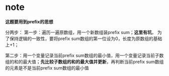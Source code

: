 # note

**这题要用到prefix的思想**

分两步：
第一步：遍历一遍原数组，用一个新数组装prefix sum；**这里有坑**， 为了保持逻辑的一致性，要将prefix sum数组的第一位设为0，长度为原数组的基础上+1；

第二步：用一个变量记录当前prefix sum数组的最小值，用一个变量记录当前子数组的和的最大值；**先比较子数组的和的最大值并更新**，再判断当前prefix sum数组的元素是不是当前prefix sum数组的最小值